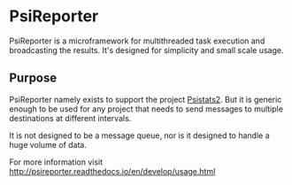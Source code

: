 # PsiReporter
PsiReporter is a microframework for multithreaded task execution and 
broadcasting the results. It's designed for simplicity and small scale usage.

## Purpose

PsiReporter namely exists to support the project [Psistats2](https://github.com/psistats/psistats2).
But it is generic enough to be used for any project that needs to send messages to multiple destinations
at different intervals.

It is not designed to be a message queue, nor is it designed to handle a huge volume of data. 

For more information visit http://psireporter.readthedocs.io/en/develop/usage.html
